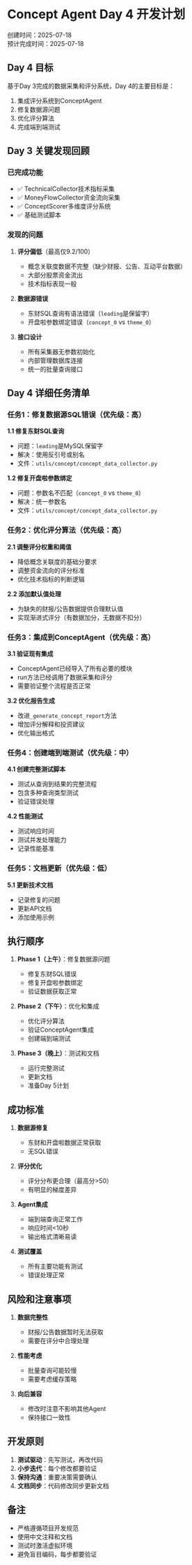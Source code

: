 # Concept Agent Day 4 开发计划

创建时间：2025-07-18  
预计完成时间：2025-07-18

## Day 4 目标

基于Day 3完成的数据采集和评分系统，Day 4的主要目标是：
1. 集成评分系统到ConceptAgent
2. 修复数据源问题
3. 优化评分算法
4. 完成端到端测试

## Day 3 关键发现回顾

### 已完成功能
- ✅ TechnicalCollector技术指标采集
- ✅ MoneyFlowCollector资金流向采集  
- ✅ ConceptScorer多维度评分系统
- ✅ 基础测试脚本

### 发现的问题
1. **评分偏低**（最高仅9.2/100）
   - 概念关联度数据不完整（缺少财报、公告、互动平台数据）
   - 大部分股票资金流出
   - 技术指标表现一般

2. **数据源错误**
   - 东财SQL查询有语法错误（`leading`是保留字）
   - 开盘啦参数绑定错误（`concept_0` vs `theme_0`）

3. **接口设计**
   - 所有采集器无参数初始化
   - 内部管理数据库连接
   - 统一的批量查询接口

## Day 4 详细任务清单

### 任务1：修复数据源SQL错误（优先级：高）

**1.1 修复东财SQL查询**
- 问题：`leading`是MySQL保留字
- 解决：使用反引号或别名
- 文件：`utils/concept/concept_data_collector.py`

**1.2 修复开盘啦参数绑定**
- 问题：参数名不匹配（`concept_0` vs `theme_0`）
- 解决：统一参数名
- 文件：`utils/concept/concept_data_collector.py`

### 任务2：优化评分算法（优先级：高）

**2.1 调整评分权重和阈值**
- 降低概念关联度的基础分要求
- 调整资金流向的评分标准
- 优化技术指标的判断逻辑

**2.2 添加默认值处理**
- 为缺失的财报/公告数据提供合理默认值
- 实现渐进式评分（有数据加分，无数据不扣分）

### 任务3：集成到ConceptAgent（优先级：高）

**3.1 验证现有集成**
- ConceptAgent已经导入了所有必要的模块
- run方法已经调用了数据采集和评分
- 需要验证整个流程是否正常

**3.2 优化报告生成**
- 改进`_generate_concept_report`方法
- 增加评分解释和投资建议
- 优化输出格式

### 任务4：创建端到端测试（优先级：中）

**4.1 创建完整测试脚本**
- 测试从查询到结果的完整流程
- 包含多种查询类型测试
- 验证错误处理

**4.2 性能测试**
- 测试响应时间
- 测试并发处理能力
- 记录性能基准

### 任务5：文档更新（优先级：低）

**5.1 更新技术文档**
- 记录修复的问题
- 更新API文档
- 添加使用示例

## 执行顺序

1. **Phase 1（上午）**：修复数据源问题
   - 修复东财SQL错误
   - 修复开盘啦参数绑定
   - 验证数据获取正常

2. **Phase 2（下午）**：优化和集成
   - 优化评分算法
   - 验证ConceptAgent集成
   - 创建端到端测试

3. **Phase 3（晚上）**：测试和文档
   - 运行完整测试
   - 更新文档
   - 准备Day 5计划

## 成功标准

1. **数据源修复**
   - 东财和开盘啦数据正常获取
   - 无SQL错误

2. **评分优化**
   - 评分分布更合理（最高分>50）
   - 有明显的梯度差异

3. **Agent集成**
   - 端到端查询正常工作
   - 响应时间<10秒
   - 输出格式清晰易读

4. **测试覆盖**
   - 所有主要功能有测试
   - 错误处理正常

## 风险和注意事项

1. **数据完整性**
   - 财报/公告数据暂时无法获取
   - 需要在评分中合理处理

2. **性能考虑**
   - 批量查询可能较慢
   - 需要考虑缓存策略

3. **向后兼容**
   - 修改时注意不影响其他Agent
   - 保持接口一致性

## 开发原则

1. **测试驱动**：先写测试，再改代码
2. **小步迭代**：每个修改都要验证
3. **保持沟通**：重要决策需要确认
4. **文档同步**：代码修改同步更新文档

## 备注

- 严格遵循项目开发规范
- 使用中文注释和文档
- 测试时激活虚拟环境
- 避免盲目编码，每步都要验证